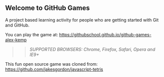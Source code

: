 ## Welcome to GitHub Games

A project based learning activity for people who are getting started with Git and GitHub.

You can play the game at: https://githubschool.github.io/github-games-alex-kemp

>> _*SUPPORTED BROWSERS*: Chrome, Firefox, Safari, Opera and IE9+_

This fun open source game was cloned from: https://github.com/jakesgordon/javascript-tetris
